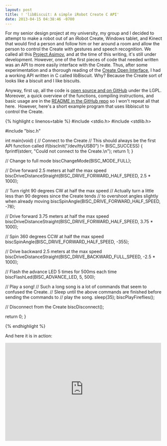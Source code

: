 ```yaml
---
layout: post
title: ! 'libBiscuit: A simple iRobot Create C API'
date: 2013-04-15 04:38:46 -0700
---
```


For my senior design project at my university, my group and I decided to attempt to make a robot out of an iRobot Create, Windows tablet, and Kinect that would find a person and follow him or her around a room and allow the person to control the Create with gestures and speech recognition. We called all this <a href="https://github.com/shanet/asimov">Project Asimov</a>, and at the time of this writing, it's still under development. However, one of the first pieces of code that needed written was an API to more easily interface with the Create. Thus, after some experimentation and a thorough reading of the <a href="https://www.google.com/url?sa=t&amp;rct=j&amp;q=&amp;esrc=s&amp;source=web&amp;cd=3&amp;cad=rja&amp;ved=0CEQQFjAC&amp;url=http%3A%2F%2Fwww.irobot.com%2Ffilelibrary%2Fpdfs%2Fhrd%2Fcreate%2FCreate%2520Open%2520Interface_v2.pdf&amp;ei=xWReUb3SCrGl4AOn7YH4BQ&amp;usg=AFQjCNHKJUHtUTtpU5s1N9CGJtZo-oWy-g&amp;sig2=jvx-Pt8xSSLUX5Hk-oMQSQ&amp;bvm=bv.44770516,d.dmg">Create Open Interface</a>, I had a working API written in C called libBiscuit. Why? Because the Create sort of looks like a biscuit and I like biscuits.

Anyway, first up, all the code is <a href="https://github.com/shanet/libbiscuit#readme">open source and on GitHub</a> under the LGPL. Moreover, a quick overview of the functions, compiling instructions, and basic usage are in the <a href="https://github.com/shanet/libbiscuit/blob/master/README.md">README in the GitHub repo</a> so I won't repeat all that here.  However, here's a short example program that uses libbiscuit to control the Create.

<!--more-->

{% highlight c linenos=table %}
#include <stdio.h>
#include <stdlib.h>

#include "bisc.h"

int main(void) {
   // Connect to the Create
   // This should always be the first API function called
   if(biscInit("/dev/ttyUSB0") !=  BISC_SUCCESS) {
      fprintf(stderr, "Could not connect to the Create.\n");
      return 1;
   }

   // Change to full mode
   biscChangeMode(BISC_MODE_FULL);

   // Drive forward 2.5 meters at half the max speed
   biscDriveDistanceStraight(BISC_DRIVE_FORWARD_HALF_SPEED, 2.5 * 1000);

   // Turn right 90 degrees CW at half the max speed
   // Actually turn a little less than 90 degrees since the Create tends
   // to overshoot angles slightly when already moving
   biscSpinAngle(BISC_DRIVE_FORWARD_HALF_SPEED, -78);

   // Drive forward 3.75 meters at half the max speed
   biscDriveDistanceStraight(BISC_DRIVE_FORWARD_HALF_SPEED, 3.75 * 1000);

   // Spin 360 degrees CCW at half the max speed
   biscSpinAngle(BISC_DRIVE_FORWARD_HALF_SPEED, -355);

   // Drive backward 2.5 meters at the max speed
   biscDriveDistanceStraight(BISC_DRIVE_BACKWARD_FULL_SPEED, -2.5 * 1000);

   // Flash the advance LED 5 times for 500ms each time
   biscFlashLed(BISC_ADVANCE_LED, 5, 500);

   // Play a song!
   // Such a long song is a lot of commands that seem to confused the Create.
   // Sleep until the above commands are finished before sending the commands to
   // play the song.
   sleep(35);
   biscPlayFireflies();

   // Disconnect from the Create
   biscDisconnect();

   return 0;
}

{% endhighlight %}

And here it is in action:

<iframe src="https://www.youtube-nocookie.com/embed/74a_waN9Oi8" height="315" width="500" allowfullscreen="" frameborder="0"></iframe>
